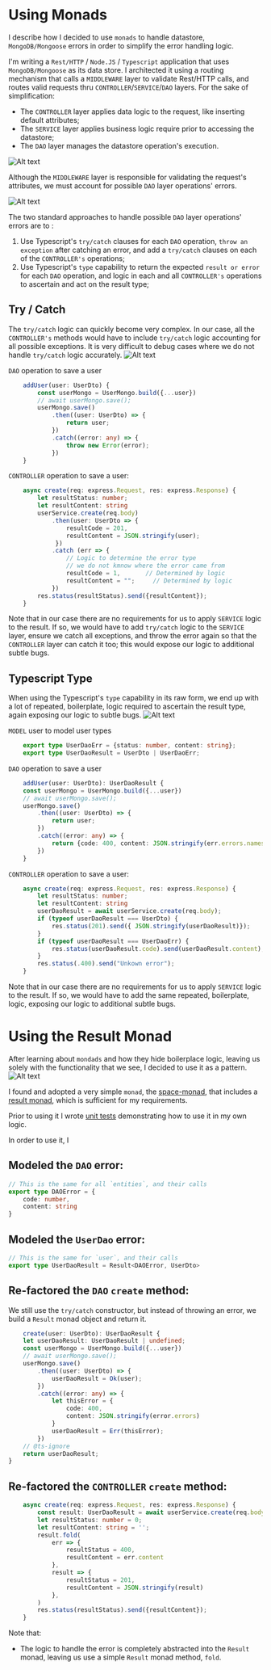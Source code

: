 # Using Monads
I describe how I decided to use `monads` to handle datastore, `MongoDB/Mongoose` errors in order to simplify the error handling logic.

I'm writing a `Rest/HTTP` / `Node.JS` / `Typescript` application that uses `MongoDB/Mongoose` as its data store. I architected it using a routing mechanism that calls a `MIDDLEWARE` layer to validate Rest/HTTP calls, and  routes valid requests thru `CONTROLLER`/`SERVICE`/`DAO` layers. For the sake of simplification:
- The `CONTROLLER` layer applies data logic to the request, like inserting default attributes;
- The `SERVICE` layer applies business logic require prior to accessing the datastore;
- The `DAO` layer manages the datastore operation's execution.

![Alt text](./images/monad-1.png)

Although the `MIDDLEWARE` layer is responsible for  validating the request's attributes, we must account for  possible `DAO` layer operations' errors.

![Alt text](./images/monad-2.png)

The two standard approaches to handle possible `DAO` layer operations' errors are to :
1. Use Typescript's `try/catch` clauses for each `DAO` operation, `throw an exception` after catching an error, and add a `try/catch` clauses on each of the `CONTROLLER's` operations;
2. Use Typescript's `type` capability to return the expected `result or error` for each `DAO` operation, and logic in each and all `CONTROLLER's` operations to ascertain and act on the result type;

## Try / Catch
The `try/catch` logic can quickly become very complex. In our case, all the `CONTROLLER's` methods would have to include `try/catch` logic accounting for all possible exceptions. It is very difficult to debug cases where we do not handle  `try/catch` logic accurately.
![Alt text](./images/monad-throw.png)

`DAO` operation to save a user
````typescript
	addUser(user: UserDto) {
		const userMongo = UserMongo.build({...user})
		// await userMongo.save();
		userMongo.save()
			.then((user: UserDto) => {
				return user;
			})
			.catch((error: any) => {
				throw new Error(error);
			})
	}
````

`CONTROLLER` operation to save a user:
````typescript
 	async create(req: express.Request, res: express.Response) {
        let resultStatus: number;
        let resultContent: string
        userService.create(req.body)
            .then(user: UserDto => {
                resultCode = 201, 
                resultContent = JSON.stringify(user);
             })
            .catch (err => {
                // Logic to determine the error type
                // we do not kmnow where the error came from
                resultCode = 1,       // Determined by logic
                resultContent = "";     // Determined by logic     
            })
        res.status(resultStatus).send({resultContent});
    }
````

Note that in our case there are no requirements for us to apply `SERVICE` logic to the result. If so, we would have to add `try/catch` logic to the `SERVICE` layer, ensure we catch all exceptions, and throw the error again so that the `CONTROLLER` layer can catch it too; this would expose our logic to additional subtle bugs.

## Typescript Type
When using the Typescript's `type` capability in its raw form, we end up with a lot of repeated, boilerplate, logic required to ascertain the result type, again exposing our logic to subtle bugs.
![Alt text](./images/monad-type.png)

`MODEL` user to model user types
````typescript
    export type UserDaoErr = {status: number, content: string};
    export type UserDaoResult = UserDto | UserDaoErr;
````

`DAO` operation to save a user
````typescript
	addUser(user: UserDto): UserDaoResult {
    const userMongo = UserMongo.build({...user})
    // await userMongo.save();
    userMongo.save()
        .then((user: UserDto) => {
            return user;
        })
        .catch((error: any) => {
            return {code: 400, content: JSON.stringify(err.errors.names)}
        })
    }
````

`CONTROLLER` operation to save a user:
````typescript
 	async create(req: express.Request, res: express.Response) {
        let resultStatus: number;
        let resultContent: string
        userDaoResult = await userService.create(req.body);
        if (typeof userDaoResult === UserDto) {
            res.status(201).send({ JSON.stringify(userDaoResult)});
        }
        if (typeof userDaoResult === UserDaoErr) {
            res.status(userDaoResult.code).send(userDaoResult.content);
        }
        res.status(.400).send("Unkown error");
    }
````
Note that in our case there are no requirements for us to apply `SERVICE` logic to the result. If so, we would have to add the same repeated, boilerplate, logic, exposing our logic to additional subtle bugs.

# Using the Result Monad
After learning about `mondads` and how they hide boilerplace logic, leaving  us solely with the functionality that we see, I decided to use it as a pattern.
![Alt text](./images/monad-monad.png)

I found and adopted a very simple `monad`, the [space-monad](https://www.npmjs.com/package/space-monad), that includes a [result monad](https://github.com/AlexGalays/space-monad/blob/master/src/result.ts), which is sufficient for my requirements.

Prior to using it I wrote [unit tests](https://github.com/RodrigoMattosoSilveira/node-scripts/tree/master/monad) demonstrating how to use it in my own logic.

In order to use it, I
## Modeled the `DAO` error:
````typescript
// This is the same for all `entities`, and their calls
export type DAOError = {
	code: number,
	content: string
}
````

## Modeled the `UserDao` error:
````typescript
// This is the same for `user`, and their calls
export type UserDaoResult = Result<DAOError, UserDto>
````

## Re-factored the `DAO` `create` method:
We still use the `try/catch` constructor, but instead of throwing an error, we build a `Result` monad object and return it.
````typescript
	create(user: UserDto): UserDaoResult {
    let userDaoResult: UserDaoResult | undefined;
    const userMongo = UserMongo.build({...user})
    // await userMongo.save();
    userMongo.save()
        .then((user: UserDto) => {
            userDaoResult = Ok(user);
        })
        .catch((error: any) => {
            let thisError = {
                code: 400,
                content: JSON.stringify(error.errors)
            }
            userDaoResult = Err(thisError);
        })
    // @ts-ignore
    return userDaoResult;
}
````
## Re-factored the `CONTROLLER` `create` method:
````typescript
	async create(req: express.Request, res: express.Response) {
		const result: UserDaoResult = await userService.create(req.body);
		let resultStatus: number = 0;
		let resultContent: string = '';
		result.fold(
			err => {
				resultStatus = 400,
				resultContent = err.content
			},
			result => {
				resultStatus = 201,
				resultContent = JSON.stringify(result)
			},
		)
		res.status(resultStatus).send({resultContent});
	}
````

Note that:
* The logic to handle the error is completely abstracted into the `Result` monad, leaving us use a simple `Result` monad method, `fold`. 